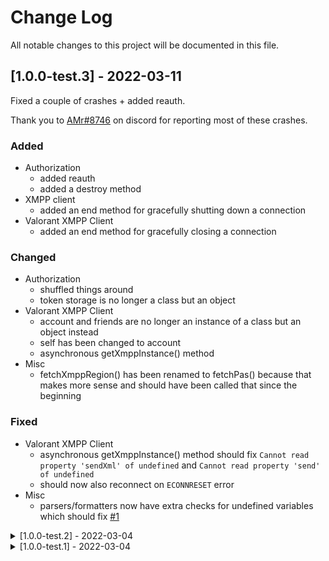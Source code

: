 # Change Log
All notable changes to this project will be documented in this file.

## [1.0.0-test.3] - 2022-03-11

Fixed a couple of crashes + added reauth.

Thank you to [AMr#8746](https://discord.com/users/299899582211555329) on discord for reporting most of these crashes.

### Added
- Authorization
    - added reauth
    - added a destroy method
- XMPP client
    - added an end method for gracefully shutting down a connection
- Valorant XMPP Client
    - added an end method for gracefully closing a connection

### Changed
- Authorization
    - shuffled things around
    - token storage is no longer a class but an object
- Valorant XMPP Client
    - account and friends are no longer an instance of a class but an object instead
    - self has been changed to account
    - asynchronous getXmppInstance() method
- Misc
    - fetchXmppRegion() has been renamed to fetchPas() because that makes more sense
    and should have been called that since the beginning
### Fixed
- Valorant XMPP Client
    - asynchronous getXmppInstance() method should fix `Cannot read property 'sendXml' of undefined`
    and `Cannot read property 'send' of undefined`
    - should now also reconnect on `ECONNRESET` error
- Misc
    - parsers/formatters now have extra checks for undefined variables which should
    fix [#1](https://github.com/ev3nvy/valorant-xmpp-client/issues/1)

<details>
<summary>[1.0.0-test.2] - 2022-03-04</summary>

## [1.0.0-test.2] - 2022-03-04

Small update that fixes major issues.

### Added
   
### Changed
- Static variables/methods have been removed
    - frankly, they were a waste of time and uncessary
- Main class now extends the EventEmitter class
    - no longer required to keep track of an EventEmitter instance
    - adds intellisense

### Fixed
- Examples should now work
- No longer randomly crashes when fetching friends list
- Fix default interval between emitting presences
</details>

<details>
<summary>[1.0.0-test.1] - 2022-03-04</summary>

## [1.0.0-test.1] - 2022-03-04

### Added
- Authorization is 95% complete
    - reauth is not a thing yet
    - failing 2fa is not properly checked
- XMPP client is 90% complete
    - not all error checks are implemented
    - error checks that are implemented use a generic Error object
- Valorant XMPP client is 60% complete
    - presences
        - main xml object is formatted
        - valorant presences are formatted
        - builder for the main xml object should be complete
        - builder for the keystone object should be complete
        - builder for the valorant object should be complete
    - messages
        - sending not implemented
        - received messages are an entire xml object and not formatted at all
    - friends
        - fetching the friends list should be working
        - updating (e.g. sending friend requests) doesn't update the array
        - roster event should be properly emitted
- Errors are 30% implemented
    - auth errors should be mostly complete
    - other errors not implementd
- Logger is 0% complete
    - I only made the file and moved on OMEGALUL
   
### Changed
Nothing - first release
### Fixed
Nothing - first release
</details>